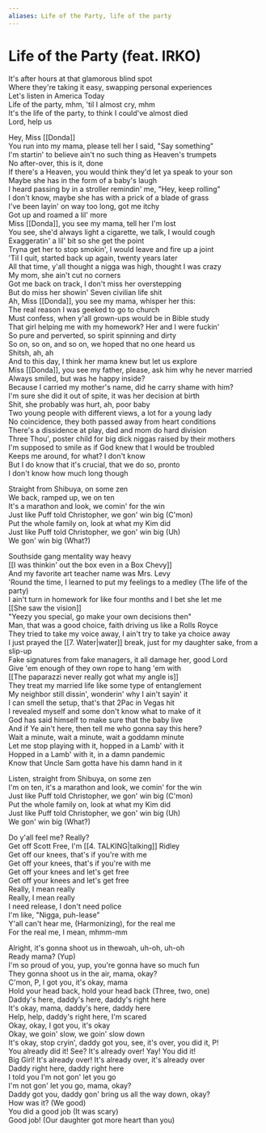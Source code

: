 ```yaml
---
aliases: Life of the Party, life of the party
---
```


# Life of the Party (feat. IRKO)

It's after hours at that glamorous blind spot  
Where they're taking it easy, swapping personal experiences  
Let's listen in America Today  
Life of the party, mhm, 'til I almost cry, mhm  
It's the life of the party, to think I could've almost died  
Lord, help us  

Hey, Miss [[Donda]]  
You run into my mama, please tell her I said, "Say something"  
I'm startin' to believe ain't no such thing as Heaven's trumpets  
No after-over, this is it, done  
If there's a Heaven, you would think they'd let ya speak to your son  
Maybe she has in the form of a baby's laugh  
I heard passing by in a stroller remindin' me, "Hey, keep rolling"  
I don't know, maybe she has with a prick of a blade of grass  
I've been layin' on way too long, got me itchy  
Got up and roamed a lil' more  
Miss [[Donda]], you see my mama, tell her I'm lost  
You see, she'd always light a cigarette, we talk, I would cough  
Exaggeratin' a lil' bit so she get the point  
Tryna get her to stop smokin', I would leave and fire up a joint  
'Til I quit, started back up again, twenty years later  
All that time, y'all thought a nigga was high, thought I was crazy  
My mom, she ain't cut no corners  
Got me back on track, I don't miss her overstepping  
But do miss her showin' Seven civilian life shit  
Ah, Miss [[Donda]], you see my mama, whisper her this:  
The real reason I was geeked to go to church  
Must confess, when y'all grown-ups would be in Bible study  
That girl helping me with my homework? Her and I were fuckin'  
So pure and perverted, so spirit spinning and dirty  
So on, so on, and so on, we hoped that no one heard us  
Shitsh, ah, ah  
And to this day, I think her mama knew but let us explore  
Miss [[Donda]], you see my father, please, ask him why he never married  
Always smiled, but was he happy inside?  
Because I carried my mother's name, did he carry shame with him?  
I'm sure she did it out of spite, it was her decision at birth  
Shit, she probably was hurt, ah, poor baby  
Two young people with different views, a lot for a young lady  
No coincidence, they both passed away from heart conditions  
There's a dissidence at play, dad and mom do hard division  
Three Thou', poster child for big dick niggas raised by their mothers  
I'm supposed to smile as if God knew that I would be troubled  
Keeps me around, for what? I don't know  
But I do know that it's crucial, that we do so, pronto  
I don't know how much long though  

Straight from Shibuya, on some zen  
We back, ramped up, we on ten  
It's a marathon and look, we comin' for the win  
Just like Puff told Christopher, we gon' win big (C'mon)  
Put the whole family on, look at what my Kim did  
Just like Puff told Christopher, we gon' win big (Uh)  
We gon' win big (What?)  

Southside gang mentality way heavy  
[[I was thinkin' out the box even in a Box Chevy]]  
And my favorite art teacher name was Mrs. Levy  
'Round the time, I learned to put my feelings to a medley (The life of the party)  
I ain't turn in homework for like four months and I bet she let me  
[[She saw the vision]]  
"Yeezy you special, go make your own decisions then"  
Man, that was a good choice, faith driving us like a Rolls Royce  
They tried to take my voice away, I ain't try to take ya choice away  
I just prayed the [[7. Water|water]] break, just for my daughter sake, from a slip-up  
Fake signatures from fake managers, it all damage her, good Lord  
Give 'em enough of they own rope to hang 'em with  
[[The paparazzi never really got what my angle is]]  
They treat my married life like some type of entanglement  
My neighbor still dissin', wonderin' why I ain't sayin' it  
I can smell the setup, that's that 2Pac in Vegas hit  
I revealed myself and some don't know what to make of it  
God has said himself to make sure that the baby live  
And if Ye ain't here, then tell me who gonna say this here?  
Wait a minute, wait a minute, wait a goddamn minute  
Let me stop playing with it, hopped in a Lamb' with it  
Hopped in a Lamb' with it, in a damn pandemic  
Know that Uncle Sam gotta have his damn hand in it  

Listen, straight from Shibuya, on some zen  
I'm on ten, it's a marathon and look, we comin' for the win  
Just like Puff told Christopher, we gon' win big (C'mon)  
Put the whole family on, look at what my Kim did  
Just like Puff told Christopher, we gon' win big (Uh)  
We gon' win big (What?)  

Do y'all feel me? Really?  
Get off Scott Free, I'm [[4. TALKING|talking]] Ridley  
Get off our knees, that's if you're with me  
Get off your knees, that's if you're with me  
Get off your knees and let's get free  
Get off your knees and let's get free  
Really, I mean really  
Really, I mean really  
I need release, I don't need police  
I'm like, "Nigga, puh-lease"  
Y'all can't hear me, (Harmonizing), for the real me  
For the real me, I mean, mhmm-mm  

Alright, it's gonna shoot us in thewoah, uh-oh, uh-oh  
Ready mama? (Yup)  
I'm so proud of you, yup, you're gonna have so much fun  
They gonna shoot us in the air, mama, okay?  
C'mon, P, I got you, it's okay, mama  
Hold your head back, hold your head back (Three, two, one)  
Daddy's here, daddy's here, daddy's right here  
It's okay, mama, daddy's here, daddy here  
Help, help, daddy's right here, I'm scared  
Okay, okay, I got you, it's okay  
Okay, we goin' slow, we goin' slow down  
It's okay, stop cryin', daddy got you, see, it's over, you did it, P!  
You already did it! See? It's already over! Yay! You did it!  
Big Girl! It's already over! It's already over, it's already over  
Daddy right here, daddy right here  
I told you I'm not gon' let you go  
I'm not gon' let you go, mama, okay?  
Daddy got you, daddy gon' bring us all the way down, okay?  
How was it? (We good)  
You did a good job (It was scary)  
Good job! (Our daughter got more heart than you)
